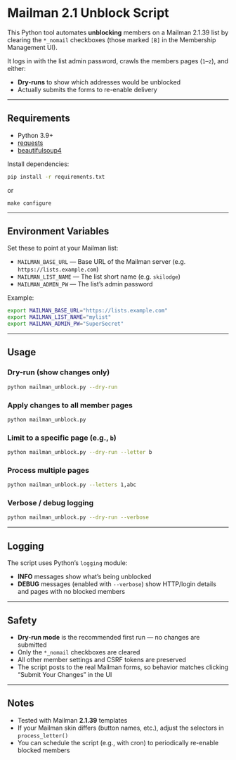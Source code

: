# Mailman 2.1 Unblock Script

This Python tool automates **unblocking** members on a Mailman 2.1.39 list by clearing the `*_nomail` checkboxes (those marked `[B]` in the Membership Management UI).

It logs in with the list admin password, crawls the members pages (`1`–`z`), and either:
- **Dry-runs** to show which addresses would be unblocked
- Actually submits the forms to re-enable delivery

---

## Requirements

- Python 3.9+
- [requests](https://pypi.org/project/requests/)
- [beautifulsoup4](https://pypi.org/project/beautifulsoup4/)

Install dependencies:

```bash
pip install -r requirements.txt
```
or
```
make configure
```


---

## Environment Variables

Set these to point at your Mailman list:

- `MAILMAN_BASE_URL` — Base URL of the Mailman server (e.g. `https://lists.example.com`)
- `MAILMAN_LIST_NAME` — The list short name (e.g. `skilodge`)
- `MAILMAN_ADMIN_PW` — The list’s admin password

Example:

```bash
export MAILMAN_BASE_URL="https://lists.example.com"
export MAILMAN_LIST_NAME="mylist"
export MAILMAN_ADMIN_PW="SuperSecret"
```

---

## Usage

### Dry-run (show changes only)

```bash
python mailman_unblock.py --dry-run
```

### Apply changes to all member pages

```bash
python mailman_unblock.py
```

### Limit to a specific page (e.g., `b`)

```bash
python mailman_unblock.py --dry-run --letter b
```

### Process multiple pages

```bash
python mailman_unblock.py --letters 1,abc
```

### Verbose / debug logging

```bash
python mailman_unblock.py --dry-run --verbose
```

---

## Logging

The script uses Python’s `logging` module:

- **INFO** messages show what’s being unblocked
- **DEBUG** messages (enabled with `--verbose`) show HTTP/login details and pages with no blocked members

---

## Safety

- **Dry-run mode** is the recommended first run — no changes are submitted
- Only the `*_nomail` checkboxes are cleared
- All other member settings and CSRF tokens are preserved
- The script posts to the real Mailman forms, so behavior matches clicking “Submit Your Changes” in the UI

---

## Notes

- Tested with Mailman **2.1.39** templates
- If your Mailman skin differs (button names, etc.), adjust the selectors in `process_letter()`
- You can schedule the script (e.g., with cron) to periodically re-enable blocked members